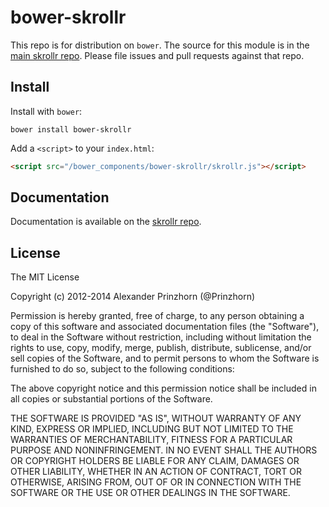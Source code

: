 # bower-skrollr

This repo is for distribution on `bower`. The source for this module is in the
[main skrollr repo](https://github.com/Prinzhorn/skrollr).
Please file issues and pull requests against that repo.

## Install

Install with `bower`:

```shell
bower install bower-skrollr
```

Add a `<script>` to your `index.html`:

```html
<script src="/bower_components/bower-skrollr/skrollr.js"></script>
```

## Documentation

Documentation is available on the
[skrollr repo](https://github.com/Prinzhorn/skrollr).

## License

The MIT License

Copyright (c) 2012-2014 Alexander Prinzhorn (@Prinzhorn)

Permission is hereby granted, free of charge, to any person obtaining a copy
of this software and associated documentation files (the "Software"), to deal
in the Software without restriction, including without limitation the rights
to use, copy, modify, merge, publish, distribute, sublicense, and/or sell
copies of the Software, and to permit persons to whom the Software is
furnished to do so, subject to the following conditions:

The above copyright notice and this permission notice shall be included in
all copies or substantial portions of the Software.

THE SOFTWARE IS PROVIDED "AS IS", WITHOUT WARRANTY OF ANY KIND, EXPRESS OR
IMPLIED, INCLUDING BUT NOT LIMITED TO THE WARRANTIES OF MERCHANTABILITY,
FITNESS FOR A PARTICULAR PURPOSE AND NONINFRINGEMENT. IN NO EVENT SHALL THE
AUTHORS OR COPYRIGHT HOLDERS BE LIABLE FOR ANY CLAIM, DAMAGES OR OTHER
LIABILITY, WHETHER IN AN ACTION OF CONTRACT, TORT OR OTHERWISE, ARISING FROM,
OUT OF OR IN CONNECTION WITH THE SOFTWARE OR THE USE OR OTHER DEALINGS IN
THE SOFTWARE.
